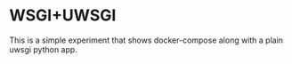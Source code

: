 # WSGI+UWSGI
This is a simple experiment that shows docker-compose along with a plain uwsgi python app.
